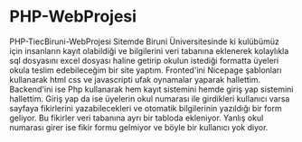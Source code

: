 # PHP-WebProjesi
PHP-TiecBiruni-WebProjesi Sitemde Biruni Üniversitesinde ki kulübümüz için insanların kayıt olabildiği ve bilgilerini veri tabanına eklenerek kolaylıkla sql dosyasını excel dosyası haline getirip okulun istediği formatta üyeleri okula teslim edebileceğim bir site yaptım. Fronted'ini Nicepage şablonları kullanarak html css ve javascripti ufak oynamalar yaparak hallettim. Backend'ini ise Php kullanarak hem kayıt sistemini hemde giriş yap sistemini hallettim. Giriş yap da ise üyelerin okul numarası ile girdikleri kullanıcı varsa sayfaya fikirlerini yazabilecekleri ve otomatik bilgilerinin yazıldığı bir form geliyor. Bu fikirler veri tabanına ayrı bir tabloda ekleniyor. Yanlış okul numarası girer ise fikir formu gelmiyor ve böyle bir kullanıcı yok diyor.
